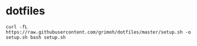 # dotfiles

```
curl -fL https://raw.githubusercontent.com/grimoh/dotfiles/master/setup.sh -o setup.sh bash setup.sh
```
